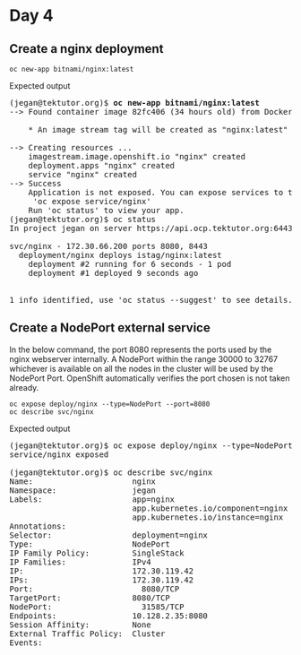 # Day 4

## Create a nginx deployment
```
oc new-app bitnami/nginx:latest
```

Expected output
<pre>
(jegan@tektutor.org)$ <b>oc new-app bitnami/nginx:latest</b>
--> Found container image 82fc406 (34 hours old) from Docker Hub for "bitnami/nginx:latest"

    * An image stream tag will be created as "nginx:latest" that will track this image

--> Creating resources ...
    imagestream.image.openshift.io "nginx" created
    deployment.apps "nginx" created
    service "nginx" created
--> Success
    Application is not exposed. You can expose services to the outside world by executing one or more of the commands below:
     'oc expose service/nginx' 
    Run 'oc status' to view your app.
(jegan@tektutor.org)$ oc status
In project jegan on server https://api.ocp.tektutor.org:6443

svc/nginx - 172.30.66.200 ports 8080, 8443
  deployment/nginx deploys istag/nginx:latest 
    deployment #2 running for 6 seconds - 1 pod
    deployment #1 deployed 9 seconds ago


1 info identified, use 'oc status --suggest' to see details.
</pre>

## Create a NodePort external service
In the below command, the port 8080 represents the ports used by the nginx webserver internally.
A NodePort within the range 30000 to 32767 whichever is available on all the nodes in the cluster will be used by the NodePort Port.  OpenShift automatically verifies the port chosen is not taken already.
```
oc expose deploy/nginx --type=NodePort --port=8080
oc describe svc/nginx
```

Expected output
<pre>
(jegan@tektutor.org)$ oc expose deploy/nginx --type=NodePort --port=8080
service/nginx exposed

(jegan@tektutor.org)$ oc describe svc/nginx
Name:                     nginx
Namespace:                jegan
Labels:                   app=nginx
                          app.kubernetes.io/component=nginx
                          app.kubernetes.io/instance=nginx
Annotations:              <none>
Selector:                 deployment=nginx
Type:                     NodePort
IP Family Policy:         SingleStack
IP Families:              IPv4
IP:                       172.30.119.42
IPs:                      172.30.119.42
Port:                     <unset>  8080/TCP
TargetPort:               8080/TCP
NodePort:                 <unset>  31585/TCP
Endpoints:                10.128.2.35:8080
Session Affinity:         None
External Traffic Policy:  Cluster
Events:                   <none>
</pre>

